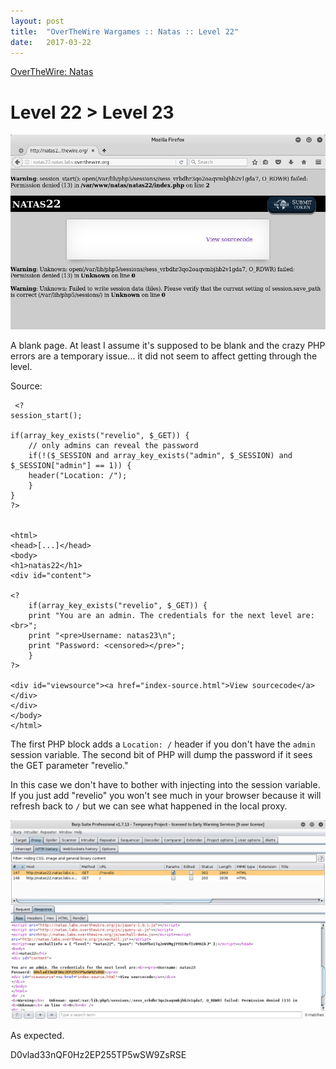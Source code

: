 ```yaml
---
layout: post
title:  "OverTheWire Wargames :: Natas :: Level 22"
date:   2017-03-22
---
```


[OverTheWire: Natas](http://overthewire.org/wargames/natas/)

# Level 22 > Level 23

![natas22-01](/img/otw-natas/natas22-01.png)

A blank page. At least I assume it's supposed to be blank and the crazy PHP errors are a temporary issue... it did not seem to affect getting through the level.

Source:

```
 <?
session_start();

if(array_key_exists("revelio", $_GET)) {
    // only admins can reveal the password
    if(!($_SESSION and array_key_exists("admin", $_SESSION) and $_SESSION["admin"] == 1)) {
    header("Location: /");
    }
}
?>


<html>
<head>[...]</head>
<body>
<h1>natas22</h1>
<div id="content">

<?
    if(array_key_exists("revelio", $_GET)) {
    print "You are an admin. The credentials for the next level are:<br>";
    print "<pre>Username: natas23\n";
    print "Password: <censored></pre>";
    }
?>

<div id="viewsource"><a href="index-source.html">View sourcecode</a></div>
</div>
</body>
</html>
```

The first PHP block adds a `Location: /` header if you don't have the `admin` session variable. The second bit of PHP will dump the password if it sees the GET parameter "revelio." 

In this case we don't have to bother with injecting into the session variable. If you just add "revelio" you won't see much in your browser because it will refresh back to `/` but we can see what happened in the local proxy.

![natas22-02](/img/otw-natas/natas22-02.png)

As expected.

D0vlad33nQF0Hz2EP255TP5wSW9ZsRSE
